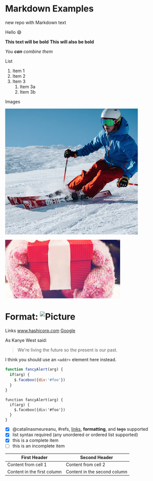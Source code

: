 # Markdown Examples
new repo with Markdown text

Hello :smile:

**This text will be bold**
__This will also be bold__

_You **can** combine them_


List
1. Item 1
1. Item 2
1. Item 3
   1. Item 3a
   1. Item 3b
   
Images

![Holiday](/test.png)

![Present](/images/present.png)


# Format: ![Picture](https://octodex.github.com/images/yaktocat.png)

Links
www.hashicorp.com
[Google](http://google.com)

As Kanye West said:

> We're living the future so
> the present is our past.

I think you should use an
`<addr>` element here instead.

```javascript
function fancyAlert(arg) {
  if(arg) {
    $.facebox({div:'#foo'})
  }
}
```

    function fancyAlert(arg) {
      if(arg) {
        $.facebox({div:'#foo'})
      }
    }
    
- [x] @catalinasmeureanu, #refs, [links](), **formatting**, and <del>tags</del> supported
- [x] list syntax required (any unordered or ordered list supported)
- [x] this is a complete item
- [ ] this is an incomplete item

First Header | Second Header
------------ | -------------
Content from cell 1 | Content from cell 2
Content in the first column | Content in the second column
